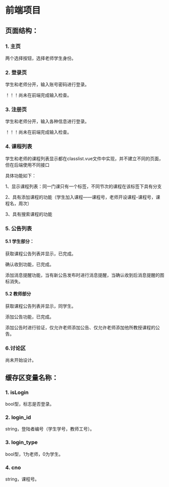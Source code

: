 # 前端项目

## 页面结构：

### 1. 主页

两个选择按钮，选择老师学生身份。

### 2. 登录页

学生和老师分开，输入账号密码进行登录。

！！！尚未在前端完成输入检查。

### 3. 注册页

学生和老师分开，输入各种信息进行登录。

！！！尚未在前端完成输入检查。

### 4. 课程列表

学生和老师的课程列表显示都在classlist.vue文件中实现，并不建立不同的页面，但在后端使用不同接口

具体功能如下：

1、显示课程列表：同一门课只有一个标签，不同节次的课程在该标签下具有分支

2、具有添加课程的功能（学生加入课程——课程号，老师开设课程-课程号，课程名，周次）

3、具有搜索课程的功能

### 5. 公告列表

#### 5.1 学生部分：

获取课程公告列表并显示，已完成。

确认收到功能，已完成。

添加消息提醒功能，当有新公告发布时进行消息提醒，当确认收到后消息提醒的图标消失。

#### 5.2 教师部分

获取课程公告列表并显示，同学生。

添加公告功能，已完成。

添加公告时进行验证，仅允许老师添加公告、仅允许老师添加他所教授课程的公告。

### 6.讨论区

尚未开始设计。

## 缓存区变量名称：

### 1. isLogin

bool型，标志是否登录。

### 2. login_id

string，登陆者编号（学生学号，教师工号）。

### 3. login_type

bool型，1为老师，0为学生。

### 4. cno

string，课程号。

